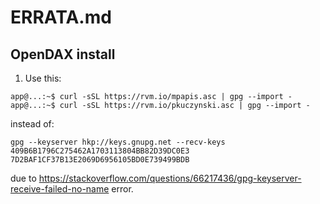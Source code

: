 # ERRATA.md

## OpenDAX install

1. Use this:

```
app@...:~$ curl -sSL https://rvm.io/mpapis.asc | gpg --import -
app@...:~$ curl -sSL https://rvm.io/pkuczynski.asc | gpg --import -
```

instead of:

```
gpg --keyserver hkp://keys.gnupg.net --recv-keys 409B6B1796C275462A1703113804BB82D39DC0E3 7D2BAF1CF37B13E2069D6956105BD0E739499BDB
```

due to https://stackoverflow.com/questions/66217436/gpg-keyserver-receive-failed-no-name error.
